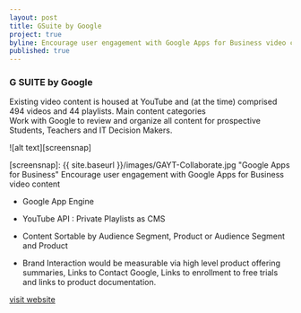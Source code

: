 ```yaml
---
layout: post
title: GSuite by Google
project: true
byline: Encourage user engagement with Google Apps for Business video content
published: true
---
```


### G SUITE by Google

Existing video content is housed at YouTube and (at the time) comprised 494 videos and 44 playlists. Main content categories  
Work with Google to review and organize all content for prospective Students, Teachers and IT Decision Makers.
 
![alt text][screensnap]

[screensnap]: {{ site.baseurl }}/images/GAYT-Collaborate.jpg "Google Apps for Business"
Encourage user engagement with Google Apps for Business video content

* Google App Engine

* YouTube API : Private Playlists as CMS

* Content Sortable by Audience Segment, Product or Audience Segment and Product

* Brand Interaction would be measurable via high level product offering summaries, Links to Contact Google, Links to enrollment to free trials and links to product documentation.

[visit website](http://youtube.com/googleapps)
